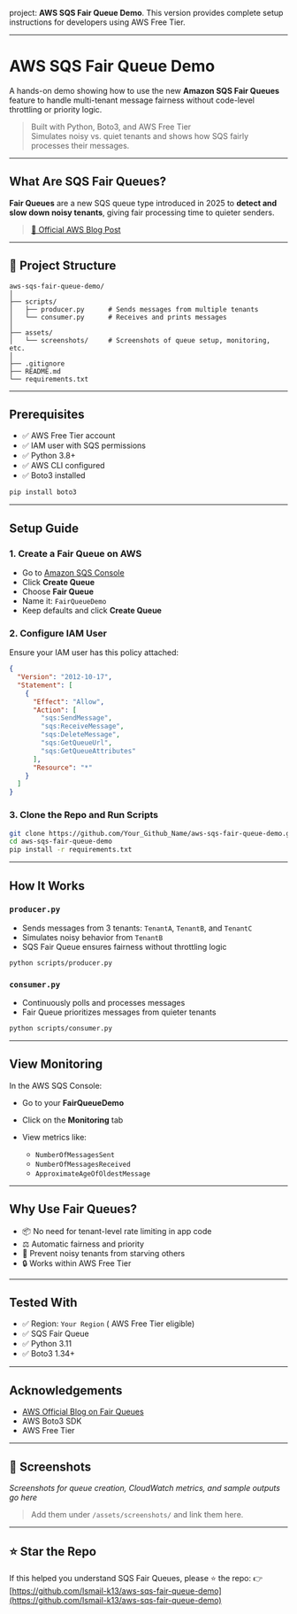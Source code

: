 project: **AWS SQS Fair Queue Demo**. This version provides complete setup instructions for developers using AWS Free Tier.

---
# AWS SQS Fair Queue Demo

A hands-on demo showing how to use the new **Amazon SQS Fair Queues** feature to handle multi-tenant message fairness without code-level throttling or priority logic.

>  Built with Python, Boto3, and AWS Free Tier  
>  Simulates noisy vs. quiet tenants and shows how SQS fairly processes their messages.

---

## What Are SQS Fair Queues?

**Fair Queues** are a new SQS queue type introduced in 2025 to **detect and slow down noisy tenants**, giving fair processing time to quieter senders.

> [🔗 Official AWS Blog Post](https://aws.amazon.com/blogs/aws/amazon-sqs-fair-queues-now-available/)

---

## 📁 Project Structure

```text
aws-sqs-fair-queue-demo/
│
├── scripts/
│   ├── producer.py      # Sends messages from multiple tenants
│   └── consumer.py      # Receives and prints messages
│
├── assets/
│   └── screenshots/     # Screenshots of queue setup, monitoring, etc.
│
├── .gitignore
├── README.md
└── requirements.txt
````

---

##  Prerequisites

* ✅ AWS Free Tier account
* ✅ IAM user with SQS permissions
* ✅ Python 3.8+
* ✅ AWS CLI configured
* ✅ Boto3 installed

```bash
pip install boto3
```

---

##  Setup Guide

### 1. Create a Fair Queue on AWS

* Go to [Amazon SQS Console](https://console.aws.amazon.com/sqs/)
* Click **Create Queue**
* Choose **Fair Queue**
* Name it: `FairQueueDemo`
* Keep defaults and click **Create Queue**

### 2. Configure IAM User

Ensure your IAM user has this policy attached:

```json
{
  "Version": "2012-10-17",
  "Statement": [
    {
      "Effect": "Allow",
      "Action": [
        "sqs:SendMessage",
        "sqs:ReceiveMessage",
        "sqs:DeleteMessage",
        "sqs:GetQueueUrl",
        "sqs:GetQueueAttributes"
      ],
      "Resource": "*"
    }
  ]
}
```

### 3. Clone the Repo and Run Scripts

```bash
git clone https://github.com/Your_Github_Name/aws-sqs-fair-queue-demo.git
cd aws-sqs-fair-queue-demo
pip install -r requirements.txt
```

---

##  How It Works

### `producer.py`

* Sends messages from 3 tenants: `TenantA`, `TenantB`, and `TenantC`
* Simulates noisy behavior from `TenantB`
* SQS Fair Queue ensures fairness without throttling logic

```bash
python scripts/producer.py
```

###  `consumer.py`

* Continuously polls and processes messages
* Fair Queue prioritizes messages from quieter tenants

```bash
python scripts/consumer.py
```

---

##  View Monitoring

In the AWS SQS Console:

* Go to your **FairQueueDemo**
* Click on the **Monitoring** tab
* View metrics like:

  * `NumberOfMessagesSent`
  * `NumberOfMessagesReceived`
  * `ApproximateAgeOfOldestMessage`

---

##  Why Use Fair Queues?

* 📦 No need for tenant-level rate limiting in app code
* ⚖️ Automatic fairness and priority
* 🚫 Prevent noisy tenants from starving others
* 🔒 Works within AWS Free Tier

---

##  Tested With

* ✅ Region: `Your Region` ( AWS Free Tier eligible)
* ✅ SQS Fair Queue
* ✅ Python 3.11
* ✅ Boto3 1.34+

---

##  Acknowledgements

* [AWS Official Blog on Fair Queues](https://aws.amazon.com/blogs/aws/amazon-sqs-fair-queues-now-available/)
* AWS Boto3 SDK
* AWS Free Tier

---

## 📸 Screenshots

*Screenshots for queue creation, CloudWatch metrics, and sample outputs go here*

> Add them under `/assets/screenshots/` and link them here.

---

## ⭐️ Star the Repo

If this helped you understand SQS Fair Queues, please ⭐️ the repo:
👉 [https://github.com/Ismail-k13/aws-sqs-fair-queue-demo](https://github.com/Ismail-k13/aws-sqs-fair-queue-demo)